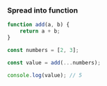 ### Spread into function

```js
function add(a, b) {
    return a + b;
}

const numbers = [2, 3];

const value = add(...numbers);

console.log(value); // 5
```
